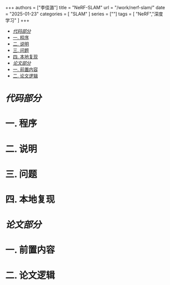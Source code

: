 +++
authors = ["李佳潞"]
title = "NeRF-SLAM"
url = "/work/nerf-slam/"
date = "2025-01-23"
categories = [
    "SLAM"
]
series = [""]
tags = [
   "NeRF","深度学习"
]
+++

- [*代码部分*](#代码部分)
- [一. 程序](#一-程序)
- [二. 说明](#二-说明)
- [三. 问题](#三-问题)
- [四. 本地复现](#四-本地复现)
- [*论文部分*](#论文部分)
- [一. 前置内容](#一-前置内容)
- [二. 论文逻辑](#二-论文逻辑)

# *代码部分*

# 一. 程序

# 二. 说明

# 三. 问题

# 四. 本地复现


# *论文部分*

# 一. 前置内容
   
# 二. 论文逻辑

